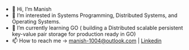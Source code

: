 - 👋 Hi, I’m Manish
- 👀 I’m interested in Systems Programming, Distributed Systems, and Operating Systems.
- 🌱 I’m currently learning GO ( building a Distributed scalable persistent key-value pair storage for production ready in GO)
- 📫 How to reach me -> manish-1004@outlook.com | [Linkedin](https://linkedin.com/in/manish1004)

<!---
gods-mack/gods-mack is a ✨ special ✨ repository because its `README.md` (this file) appears on your GitHub profile.
You can click the Preview link to take a look at your changes.
--->
